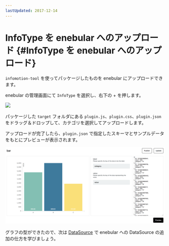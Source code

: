 ```yaml
---
lastUpdated: 2017-12-14
---
```


# InfoType を enebular へのアップロード {#InfoType を enebular へのアップロード}

`infomotion-tool` を使ってパッケージしたものを enebular にアップロードできます。

enebular の管理画面にて `InfoType` を選択し、右下の + を押します。

![](../_asset/images/InfoMotion/enebular-developers-upload-infomotion.png)

パッケージした `target` フォルダにある `plugin.js`、`plugin.css`、`plugin.json`をドラッグ＆ドロップして、カテゴリを選択してアップロードします。

アップロードが完了したら、`plugin.json` で指定したスキーマとサンプルデータをもとにプレビューが表示されます。

![](../_asset/images/InfoMotion/overview.png)

グラフの型ができたので、次は [DataSource](./CreateDataSource.md) で enebular への DataSource の追加の仕方を学びましょう。
